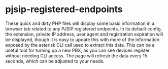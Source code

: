 # pjsip-registered-endpoints
These quick and dirty PHP files will display some basic information 
in a browser tab related to any PJSIP registered endpoints.  In its 
default config, the extension, private IP address, user agent and 
registration expiration will be displayed, though it is easy to 
update this with more of the information exposed by the asterisk CLI 
call used to extract this data.  This can be a useful tool for 
turning up a new PBX, as you can see devices register without needing 
CLI access.  The page will refresh the data every 15 seconds, 
which can be adjusted to your needs.
